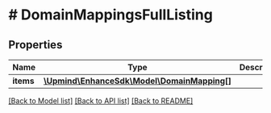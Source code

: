 # # DomainMappingsFullListing

## Properties

Name | Type | Description | Notes
------------ | ------------- | ------------- | -------------
**items** | [**\Upmind\EnhanceSdk\Model\DomainMapping[]**](DomainMapping.md) |  |

[[Back to Model list]](../../README.md#models) [[Back to API list]](../../README.md#endpoints) [[Back to README]](../../README.md)
